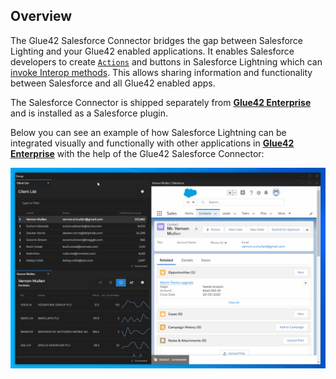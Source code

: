 ## Overview

The Glue42 Salesforce Connector bridges the gap between Salesforce Lighting and your Glue42 enabled applications. It enables Salesforce developers to create [`Actions`](https://help.salesforce.com/articleView?id=actions_in_lex.htm&type=5) and buttons in Salesforce Lightning which can [invoke Interop methods](../../../glue42-concepts/data-sharing-between-apps/interop/javascript/index.html#method_invocation). This allows sharing information and functionality between Salesforce and all Glue42 enabled apps.

The Salesforce Connector is shipped separately from [**Glue42 Enterprise**](https://glue42.com/enterprise/) and is installed as a Salesforce plugin.

Below you can see an example of how Salesforce Lightning can be integrated visually and functionally with other applications in [**Glue42 Enterprise**](https://glue42.com/enterprise/) with the help of the Glue42 Salesforce Connector:

![SF Demo](../../../images/salesforce/sf-demo.gif)